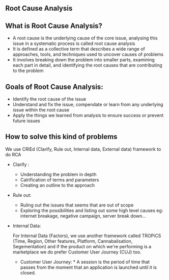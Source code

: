 ## Root Cause Analysis

**What is Root Cause Analysis?**
--
* A root cause is the underlying cause of the core issue, analysing this issue in a systematic process is called root cause analysis
* It is defined as a collective term that describes a wide range of approaches, tools, and techniques used to uncover causes of problems
* It involves breaking down the problem into smaller parts, examining each part in detail, and identifying the root causes that are contributing to the problem

**Goals of Root Cause Analysis:**
--
* Identify the root cause of the issue
* Understand and fix the issue, compendate or learn from any underlying issue within the root cause
* Apply the things we learned from analysis to ensure success or prevent future issues


**How to solve this kind of problems**
--
We use CRIEd (Clarify, Rule out, Internal data, External data) framework to do RCA

* Clarify :
  * Understanding the problem in depth
  * Calrification of terms and parameters
  * Creating an outline to the approach

* Rule out:
  * Ruling out the issues that seems that are out of scope 
  * Exploring the possibilities and listing out some high level causes
  eg: internet breakage, negative campaign, server break down...
  
* Internal Data:
  
  For Internal Data (Factors), we use another framework called TROPiCS (Time, Region, Other features, Platform, Cannabalisation, Segementation) and if the product on which we're performing is a marketplace we do prefer Customer User Journey (CUJ) too.
  
  * Customer User Journey:
        * A session is the period of time that passes from the moment that an application is launched until it is closed. 

 
 
  
  
  
